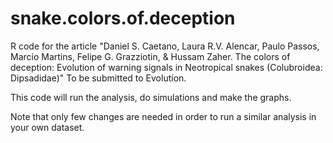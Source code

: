 snake.colors.of.deception
=========================

R code for the article "Daniel S. Caetano, Laura R.V. Alencar, Paulo Passos, Marcio Martins, Felipe G. Grazziotin, & Hussam Zaher. The colors of deception: Evolution of warning signals in Neotropical snakes (Colubroidea: Dipsadidae)" To be submitted to Evolution.

This code will run the analysis, do simulations and make the graphs.

Note that only few changes are needed in order to run a similar analysis in your own dataset.
